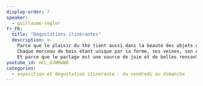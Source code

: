 ```yaml
---
display-order: 7
speaker:
  - guillaume-regler
fr_FR:
  title: "Dégustations itinérantes"
  description: >-
    Parce que le plaisir du thé tient aussi dans la beauté des objets utilisés, Guillaume crée des ustensiles pour le thé façonnés dans des matériaux nobles, entièrement à la main, dans la recherche d'un équilibre subtil entre matière et forme, une épure simple, suivant ce que lui inspire la pièce de bois et sans dessin préalable.<br>
    Chaque morceau de bois étant unique par sa forme, ses veines, son essence ou son histoire, chacune de ses pièces sont également uniques.<br>
    Et parce que le partage est une source de joie et de belles rencontres, Guillaume vous proposera des dégustations de thés dans différents endroits du parc.
youtube_id: nCL_dJWMwW0
categories:
  - exposition et dégustation itinérante - du vendredi au dimanche
---
```

